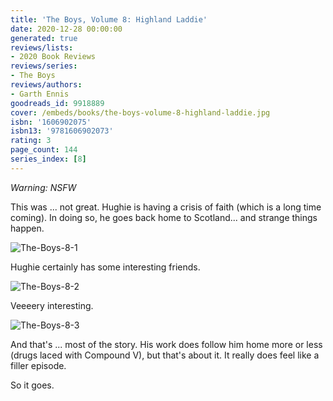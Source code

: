 ```yaml
---
title: 'The Boys, Volume 8: Highland Laddie'
date: 2020-12-28 00:00:00
generated: true
reviews/lists:
- 2020 Book Reviews
reviews/series:
- The Boys
reviews/authors:
- Garth Ennis
goodreads_id: 9918889
cover: /embeds/books/the-boys-volume-8-highland-laddie.jpg
isbn: '1606902075'
isbn13: '9781606902073'
rating: 3
page_count: 144
series_index: [8]
---
```

*Warning: NSFW*  

This was ... not great. Hughie is having a crisis of faith (which is a long time coming). In doing so, he goes back home to Scotland... and strange things happen.  

<!--more-->

![The-Boys-8-1](/embeds/books/attachments/the-boys-8-1.jpg)  

Hughie certainly has some interesting friends.  

![The-Boys-8-2](/embeds/books/attachments/the-boys-8-2.jpg)  

Veeeery interesting.  

![The-Boys-8-3](/embeds/books/attachments/the-boys-8-3.jpg)  

And that's ... most of the story. His work does follow him home more or less (drugs laced with Compound V), but that's about it. It really does feel like a filler episode.  

So it goes.